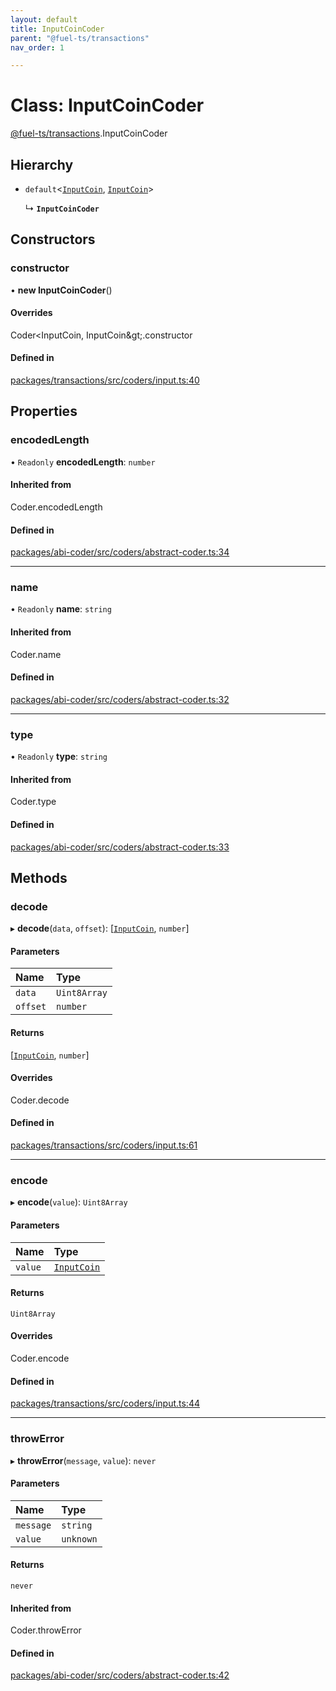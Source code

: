 ```yaml
---
layout: default
title: InputCoinCoder
parent: "@fuel-ts/transactions"
nav_order: 1

---
```


# Class: InputCoinCoder

[@fuel-ts/transactions](../index.md).InputCoinCoder

## Hierarchy

- `default`<[`InputCoin`](../index.md#inputcoin), [`InputCoin`](../index.md#inputcoin)\>

  ↳ **`InputCoinCoder`**

## Constructors

### constructor

• **new InputCoinCoder**()

#### Overrides

Coder&lt;InputCoin, InputCoin\&gt;.constructor

#### Defined in

[packages/transactions/src/coders/input.ts:40](https://github.com/FuelLabs/fuels-ts/blob/master/packages/transactions/src/coders/input.ts#L40)

## Properties

### encodedLength

• `Readonly` **encodedLength**: `number`

#### Inherited from

Coder.encodedLength

#### Defined in

[packages/abi-coder/src/coders/abstract-coder.ts:34](https://github.com/FuelLabs/fuels-ts/blob/master/packages/abi-coder/src/coders/abstract-coder.ts#L34)

___

### name

• `Readonly` **name**: `string`

#### Inherited from

Coder.name

#### Defined in

[packages/abi-coder/src/coders/abstract-coder.ts:32](https://github.com/FuelLabs/fuels-ts/blob/master/packages/abi-coder/src/coders/abstract-coder.ts#L32)

___

### type

• `Readonly` **type**: `string`

#### Inherited from

Coder.type

#### Defined in

[packages/abi-coder/src/coders/abstract-coder.ts:33](https://github.com/FuelLabs/fuels-ts/blob/master/packages/abi-coder/src/coders/abstract-coder.ts#L33)

## Methods

### decode

▸ **decode**(`data`, `offset`): [[`InputCoin`](../index.md#inputcoin), `number`]

#### Parameters

| Name | Type |
| :------ | :------ |
| `data` | `Uint8Array` |
| `offset` | `number` |

#### Returns

[[`InputCoin`](../index.md#inputcoin), `number`]

#### Overrides

Coder.decode

#### Defined in

[packages/transactions/src/coders/input.ts:61](https://github.com/FuelLabs/fuels-ts/blob/master/packages/transactions/src/coders/input.ts#L61)

___

### encode

▸ **encode**(`value`): `Uint8Array`

#### Parameters

| Name | Type |
| :------ | :------ |
| `value` | [`InputCoin`](../index.md#inputcoin) |

#### Returns

`Uint8Array`

#### Overrides

Coder.encode

#### Defined in

[packages/transactions/src/coders/input.ts:44](https://github.com/FuelLabs/fuels-ts/blob/master/packages/transactions/src/coders/input.ts#L44)

___

### throwError

▸ **throwError**(`message`, `value`): `never`

#### Parameters

| Name | Type |
| :------ | :------ |
| `message` | `string` |
| `value` | `unknown` |

#### Returns

`never`

#### Inherited from

Coder.throwError

#### Defined in

[packages/abi-coder/src/coders/abstract-coder.ts:42](https://github.com/FuelLabs/fuels-ts/blob/master/packages/abi-coder/src/coders/abstract-coder.ts#L42)
